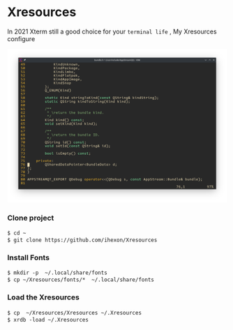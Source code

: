 # Xresources

In 2021 Xterm still a good choice for your `terminal life` , My Xresources configure

![](./Screenshot_20210729_155704.png)

### Clone project
```shell
$ cd ~
$ git clone https://github.com/ihexon/Xresources 
```

### Install Fonts
```shell
$ mkdir -p  ~/.local/share/fonts
$ cp ~/Xresources/fonts/*  ~/.local/share/fonts
```

### Load the Xresources
```shell
$ cp  ~/Xresources/Xresources ~/.Xresources
$ xrdb -load ~/.Xresources
```
